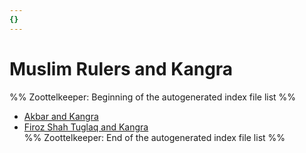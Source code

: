 ```yaml
---
{}
---
```

   
# Muslim Rulers and Kangra   
%% Zoottelkeeper: Beginning of the autogenerated index file list  %%   
   
-  [Akbar and Kangra](../../../../01%20History%20of%20Himachal%20Pradesh/Z%20Districtwise%20History%20of%20Himachal%20Pradesh/04%20History%20of%20Kangra/Muslim%20Rulers%20and%20Kangra/Akbar%20and%20Kangra.md)   
-  [Firoz Shah Tuglaq and Kangra](../../../../01%20History%20of%20Himachal%20Pradesh/Z%20Districtwise%20History%20of%20Himachal%20Pradesh/04%20History%20of%20Kangra/Muslim%20Rulers%20and%20Kangra/Firoz%20Shah%20Tuglaq%20and%20Kangra.md)   
%% Zoottelkeeper: End of the autogenerated index file list  %%